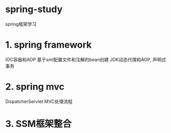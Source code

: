 # spring-study
spring框架学习

# 1. spring framework 
IOC容器和AOP
基于xml配置文件和注解的bean创建
JDK动态代理和AOP, 声明式事务

# 2. spring mvc
DispatcherServlet
MVC处理流程

# 3. SSM框架整合
